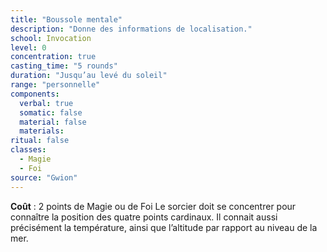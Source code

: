 ```yaml
---
title: "Boussole mentale"
description: "Donne des informations de localisation."
school: Invocation
level: 0
concentration: true
casting_time: "5 rounds"
duration: "Jusqu’au levé du soleil"
range: "personnelle"
components:
  verbal: true
  somatic: false
  material: false
  materials:
ritual: false
classes:
  - Magie
  - Foi
source: "Gwion"
---
```

**Coût** : 2 points de Magie ou de Foi
Le sorcier doit se concentrer pour connaître la position des quatre points cardinaux. Il connait aussi précisément la température, ainsi que l’altitude par rapport au niveau de la mer.
